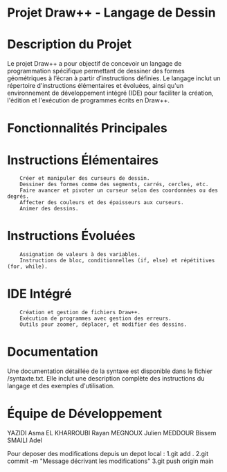 # Projet Draw++ - Langage de Dessin



# Description du Projet

Le projet Draw++ a pour objectif de concevoir un langage de programmation spécifique permettant de dessiner des formes géométriques à l’écran à partir d’instructions définies. Le langage inclut un répertoire d'instructions élémentaires et évoluées, ainsi qu'un environnement de développement intégré (IDE) pour faciliter la création, l'édition et l'exécution de programmes écrits en Draw++.


# Fonctionnalités Principales

    
# Instructions Élémentaires 
        Créer et manipuler des curseurs de dessin.
        Dessiner des formes comme des segments, carrés, cercles, etc.
        Faire avancer et pivoter un curseur selon des coordonnées ou des degrés.
        Affecter des couleurs et des épaisseurs aux curseurs.
        Animer des dessins.
# Instructions Évoluées 
        Assignation de valeurs à des variables.
        Instructions de bloc, conditionnelles (if, else) et répétitives (for, while).
# IDE Intégré 
        Création et gestion de fichiers Draw++.
        Exécution de programmes avec gestion des erreurs.
        Outils pour zoomer, déplacer, et modifier des dessins.


# Documentation

Une documentation détaillée de la syntaxe est disponible dans le fichier /syntaxte.txt. Elle inclut une description complète des instructions du langage et des exemples d'utilisation.


# Équipe de Développement

YAZIDI Asma
EL KHARROUBI Rayan
MEGNOUX Julien
MEDDOUR Bissem
SMAILI Adel





Pour deposer des modifications depuis un depot local :
1.git add .
2.git commit -m "Message décrivant les modifications"
3.git push origin main




